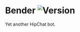 # Bender ![Version](https://img.shields.io/gem/v/bender.svg?style=flat-square)

Yet another HipChat bot.